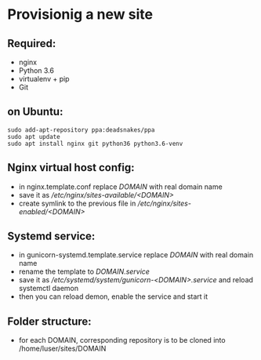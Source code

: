 Provisionig a new site
========================

## Required:
* nginx
* Python 3.6
* virtualenv + pip
* Git

## on Ubuntu:
    sudo add-apt-repository ppa:deadsnakes/ppa
    sudo apt update
    sudo apt install nginx git python36 python3.6-venv
    
## Nginx virtual host config:
* in nginx.template.conf replace *DOMAIN* with real domain name
* save it as */etc/nginx/sites-available/<*DOMAIN*>*
* create symlink to the previous file in */etc/nginx/sites-enabled/<*DOMAIN*>*

## Systemd service:
* in gunicorn-systemd.template.service replace *DOMAIN* with real domain name
* rename the template to *DOMAIN.service*
* save it as */etc/systemd/system/gunicorn-<*DOMAIN*>.service* and reload systemctl daemon
* then you can reload demon, enable the service and start it

## Folder structure:
* for each DOMAIN, corresponding repository is to be cloned into /home/luser/sites/DOMAIN 